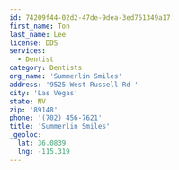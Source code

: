 ```yaml
---
id: 74209f44-02d2-47de-9dea-3ed761349a17
first_name: Ton
last_name: Lee
license: DDS
services:
  - Dentist
category: Dentists
org_name: 'Summerlin Smiles'
address: '9525 West Russell Rd '
city: 'Las Vegas'
state: NV
zip: '89148'
phone: '(702) 456-7621'
title: 'Summerlin Smiles'
_geoloc:
  lat: 36.0839
  lng: -115.319
---
```

